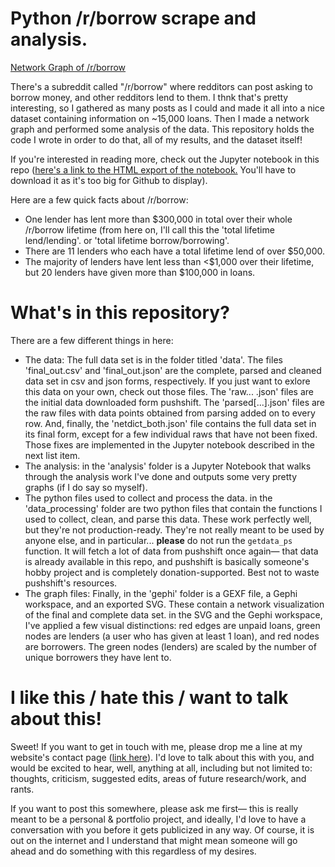 # Python /r/borrow scrape and analysis.

[Network Graph of /r/borrow](gephi/graph_viz_1.svg)

There's a subreddit called "/r/borrow" where redditors can post asking to borrow money, and other redditors lend to them. I thnk that's pretty interesting, so I gathered as many posts as I could and made it all into a nice dataset containing information on ~15,000 loans. Then I made a network graph and performed some analysis of the data. This repository holds the code I wrote in order to do that, all of my results, and the dataset itself! 

If you're interested in reading more, check out the Jupyter notebook in this repo ([here's a link to the HTML export of the notebook.](analysis/main_analysis.html) You'll have to download it as it's too big for Github to display). 

Here are a few quick facts about /r/borrow:
- One lender has lent more than $300,000 in total over their whole /r/borrow lifetime (from here on, I'll call this the 'total lifetime lend/lending'. or 'total lifetime borrow/borrowing'.
- There are 11 lenders who each have a total lifetime lend of over $50,000.
- The majority of lenders have lent less than <$1,000 over their lifetime, but 20 lenders have given more than $100,000 in loans.


# What's in this repository?
There are a few different things in here:
- The data: The full data set is in the folder titled 'data'. The files 'final_out.csv' and 'final_out.json' are the complete, parsed and cleaned data set in csv and json forms, respectively. If you just want to exlore this data on your own, check out those files. The 'raw... .json' files are the initial data downloaded form pushshift. The 'parsed[...].json' files are the raw files with data points obtained from parsing added on to every row. And, finally, the 'netdict_both.json' file contains the full data set in its final form, except for a few individual raws that have not been fixed. Those fixes are implemented in the Jupyter notebook described in the next list item.
- The analysis: in the 'analysis' folder is a Jupyter Notebook that walks through the analysis work I've done and outputs some very pretty graphs (if I do say so myself).
- The python files used to collect and process the data. in the 'data_processing' folder are two python files that contain the functions I used to collect, clean, and parse this data. These work perfectly well, but they're not production-ready. They're not really meant to be used by anyone else, and in particular... **please** do not run the `getdata_ps` function. It will fetch a lot of data from pushshift once again— that data is already available in this repo, and pushshift is basically someone's hobby project and is completely donation-supported. Best not to waste pushshift's resources.
- The graph files: Finally, in the 'gephi' folder is a GEXF file, a Gephi workspace, and an exported SVG. These contain a network visualization of the final and complete data set. in the SVG and the Gephi workspace, I've applied a few visual distinctions: red edges are unpaid loans, green nodes are lenders (a user who has given at least 1 loan), and red nodes are borrowers. The green nodes (lenders) are scaled by the number of unique borrowers they have lent to.

# I like this / hate this / want to talk about this!
Sweet! If you want to get in touch with me, please drop me a line at my website's contact page ([link here](https://www.quinnbatten.com/contact/)). I'd love to talk about this with you, and would be excited to hear, well, anything at all, including but not limited to: thoughts, criticism, suggested edits, areas of future research/work, and rants. 

If you want to post this somewhere, please ask me first— this is really meant to be a personal & portfolio project, and ideally, I'd love to have a conversation with you before it gets publicized in any way. Of course, it is out on the internet and I understand that might mean someone will go ahead and do something with this regardless of my desires.